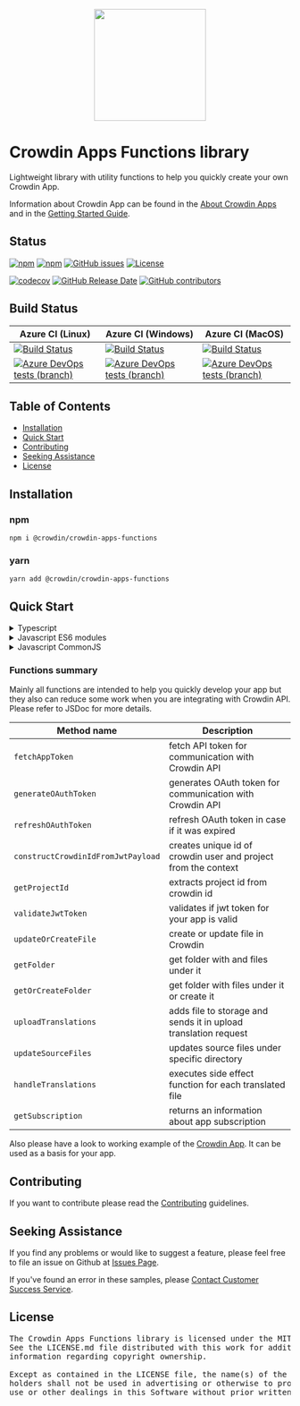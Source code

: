 [<p align='center'><img src='https://support.crowdin.com/assets/logos/crowdin-dark-symbol.png' data-canonical-src='https://support.crowdin.com/assets/logos/crowdin-dark-symbol.png' width='200' height='200' align='center'/></p>](https://crowdin.com)

# Crowdin Apps Functions library

Lightweight library with utility functions to help you quickly create your own Crowdin App.

Information about Crowdin App can be found in the [About Crowdin Apps](https://support.crowdin.com/crowdin-apps/) and in the [Getting Started Guide](https://support.crowdin.com/crowdin-apps-introduction/).

## Status

[![npm](https://img.shields.io/npm/v/@crowdin/crowdin-apps-functions?logo=npm&cacheSeconds=1800)](https://www.npmjs.com/package/@crowdin/crowdin-apps-functions)
[![npm](https://img.shields.io/npm/dt/@crowdin/crowdin-apps-functions?cacheSeconds=1800)](https://www.npmjs.com/package/@crowdin/crowdin-apps-functions)
[![GitHub issues](https://img.shields.io/github/issues/crowdin/crowdin-apps-functions?cacheSeconds=3600)](https://github.com/crowdin/crowdin-apps-functions/issues)
[![License](https://img.shields.io/github/license/crowdin/crowdin-apps-functions?cacheSeconds=3600)](https://github.com/crowdin/crowdin-apps-functions/blob/master/LICENSE)

[![codecov](https://codecov.io/gh/crowdin/crowdin-apps-functions/branch/main/graph/badge.svg)](https://codecov.io/gh/crowdin/crowdin-apps-functions)
[![GitHub Release Date](https://img.shields.io/github/release-date/crowdin/crowdin-apps-functions?cacheSeconds=3600)](https://github.com/crowdin/crowdin-apps-functions/releases)
[![GitHub contributors](https://img.shields.io/github/contributors/crowdin/crowdin-apps-functions?cacheSeconds=3600)](https://github.com/crowdin/crowdin-apps-functions/graphs/contributors)

## Build Status

| Azure CI (Linux) | Azure CI (Windows) | Azure CI (MacOS) |
|--------------------|------------------|------------------|
|[![Build Status](https://dev.azure.com/crowdin/crowdin-apps-functions/_apis/build/status/Ubuntu?branchName=main)](https://dev.azure.com/crowdin/crowdin-apps-functions/_build/latest?definitionId=35&branchName=main)|[![Build Status](https://dev.azure.com/crowdin/crowdin-apps-functions/_apis/build/status/Windows?branchName=main)](https://dev.azure.com/crowdin/crowdin-apps-functions/_build/latest?definitionId=37&branchName=main)|[![Build Status](https://dev.azure.com/crowdin/crowdin-apps-functions/_apis/build/status/MacOS?branchName=main)](https://dev.azure.com/crowdin/crowdin-apps-functions/_build/latest?definitionId=36&branchName=main)
|[![Azure DevOps tests (branch)](https://img.shields.io/azure-devops/tests/crowdin/crowdin-apps-functions/35/main?cacheSeconds=1800)](https://dev.azure.com/crowdin/crowdin-apps-functions/_build/latest?definitionId=35&branchName=main)|[![Azure DevOps tests (branch)](https://img.shields.io/azure-devops/tests/crowdin/crowdin-apps-functions/37/main?cacheSeconds=1800)](https://dev.azure.com/crowdin/crowdin-apps-functions/_build/latest?definitionId=37&branchName=main)|[![Azure DevOps tests (branch)](https://img.shields.io/azure-devops/tests/crowdin/crowdin-apps-functions/36/main?cacheSeconds=1800)](https://dev.azure.com/crowdin/crowdin-apps-functions/_build/latest?definitionId=36&branchName=main)

## Table of Contents
* [Installation](#installation)
* [Quick Start](#quick-start)
* [Contributing](#contributing)
* [Seeking Assistance](#seeking-assistance)
* [License](#license)

## Installation

### npm
  `npm i @crowdin/crowdin-apps-functions`

### yarn
  `yarn add @crowdin/crowdin-apps-functions`

## Quick Start

<details>
<summary>Typescript</summary>

```typescript
import { generateOAuthToken } from '@crowdin/crowdin-apps-functions';

generateOAuthToken('app_client_id', 'app_client_secret', 'code_from_install_event');
```

</details>

<details>
<summary>Javascript ES6 modules</summary>

```javascript
import { generateOAuthToken } from '@crowdin/crowdin-apps-functions';

generateOAuthToken('app_client_id', 'app_client_secret', 'code_from_install_event');
```

</details>

<details>
<summary>Javascript CommonJS</summary>

```javascript
const crowdinFunctions = require('@crowdin/crowdin-apps-functions');

crowdinFunctions.generateOAuthToken('app_client_id', 'app_client_secret', 'code_from_install_event');
```

</details>

### Functions summary

Mainly all functions are intended to help you quickly develop your app but they also can reduce some work when you are integrating with Crowdin API.
Please refer to JSDoc for more details.

| Method name                        | Description                                                     |
|------------------------------------|-----------------------------------------------------------------|
| `fetchAppToken`                    | fetch API token for communication with Crowdin API              |
| `generateOAuthToken`               | generates OAuth token for communication with Crowdin API        |
| `refreshOAuthToken`                | refresh OAuth token in case if it was expired                   |
| `constructCrowdinIdFromJwtPayload` | creates unique id of crowdin user and project from the context  |
| `getProjectId`                     | extracts project id from crowdin id                             |
| `validateJwtToken`                 | validates if jwt token for your app is valid                    |
| `updateOrCreateFile`               | create or update file in Crowdin                                |
| `getFolder`                        | get folder with and files under it                              |
| `getOrCreateFolder`                | get folder with files under it or create it                     |
| `uploadTranslations`               | adds file to storage and sends it in upload translation request |
| `updateSourceFiles`                | updates source files under specific directory                   |
| `handleTranslations`               | executes side effect function for each translated file          |
| `getSubscription`                  | returns an information about app subscription                   |

Also please have a look to working example of the [Crowdin App](https://github.com/crowdin/create-crowdin-app). It can be used as a basis for your app.

## Contributing
If you want to contribute please read the [Contributing](/CONTRIBUTING.md) guidelines.

## Seeking Assistance
If you find any problems or would like to suggest a feature, please feel free to file an issue on Github at [Issues Page](https://github.com/crowdin/crowdin-apps-functions/issues).

If you've found an error in these samples, please [Contact Customer Success Service](https://crowdin.com/contacts).

## License
<pre>
The Crowdin Apps Functions library is licensed under the MIT License. 
See the LICENSE.md file distributed with this work for additional 
information regarding copyright ownership.

Except as contained in the LICENSE file, the name(s) of the above copyright
holders shall not be used in advertising or otherwise to promote the sale,
use or other dealings in this Software without prior written authorization.
</pre>
